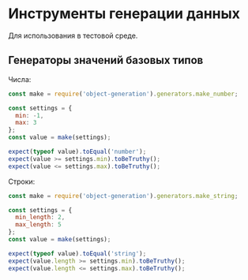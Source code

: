 # Инструменты генерации данных  

Для использования в тестовой среде.

## Генераторы значений базовых типов

Числа:  

```javascript
const make = require('object-generation').generators.make_number;

const settings = {
  min: -1,
  max: 3
};
const value = make(settings);

expect(typeof value).toEqual('number');
expect(value >= settings.min).toBeTruthy();
expect(value <= settings.max).toBeTruthy();
```

Строки:  

```javascript
const make = require('object-generation').generators.make_string;

const settings = {
  min_length: 2,
  max_length: 5
};
const value = make(settings);

expect(typeof value).toEqual('string');
expect(value.length >= settings.min).toBeTruthy();
expect(value.length <= settings.max).toBeTruthy();
```